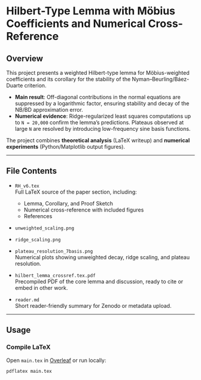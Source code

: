 # Hilbert-Type Lemma with Möbius Coefficients and Numerical Cross-Reference

## Overview
This project presents a weighted Hilbert-type lemma for Möbius-weighted coefficients and its corollary for the stability of the Nyman–Beurling/Báez-Duarte criterion.  

- **Main result**: Off-diagonal contributions in the normal equations are suppressed by a logarithmic factor, ensuring stability and decay of the NB/BD approximation error.  
- **Numerical evidence**: Ridge-regularized least squares computations up to `N = 20,000` confirm the lemma’s predictions. Plateaus observed at large `N` are resolved by introducing low-frequency sine basis functions.  

The project combines **theoretical analysis** (LaTeX writeup) and **numerical experiments** (Python/Matplotlib output figures).

---

## File Contents
- `RH_v6.tex`  
  Full LaTeX source of the paper section, including:
  - Lemma, Corollary, and Proof Sketch
  - Numerical cross-reference with included figures
  - References

- `unweighted_scaling.png`  
- `ridge_scaling.png`  
- `plateau_resolution_7basis.png`  
  Numerical plots showing unweighted decay, ridge scaling, and plateau resolution.

- `hilbert_lemma_crossref.tex.pdf`  
  Precompiled PDF of the core lemma and discussion, ready to cite or embed in other work.

- `reader.md`  
  Short reader-friendly summary for Zenodo or metadata upload.

---

## Usage
### Compile LaTeX
Open `main.tex` in [Overleaf](https://overleaf.com) or run locally:
```bash
pdflatex main.tex
